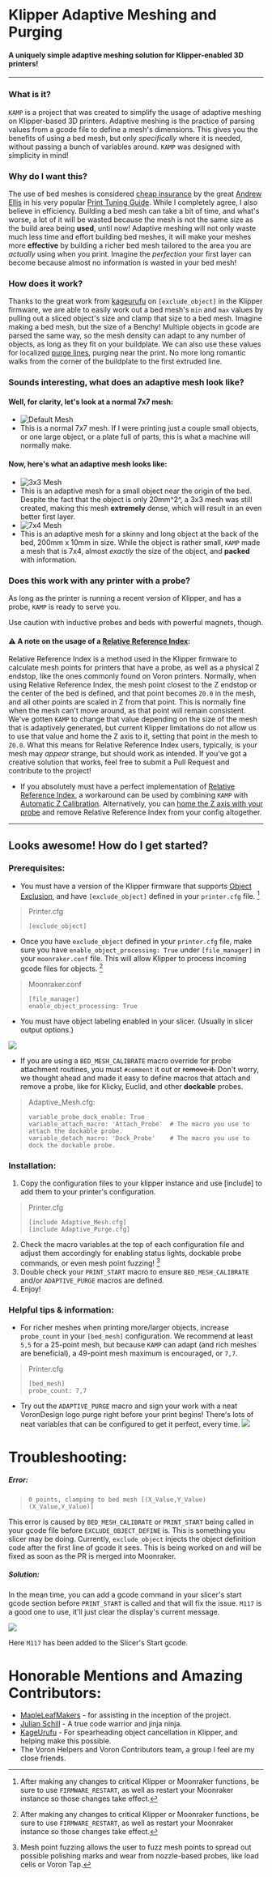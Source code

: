 # Klipper Adaptive Meshing and Purging
#### A uniquely simple adaptive meshing solution for Klipper-enabled 3D printers!
---
### What is it?
``KAMP`` is a project that was created to simplify the usage of adaptive meshing on Klipper-based 3D printers. Adaptive meshing is the practice of parsing values from a gcode file to define a mesh's dimensions. This gives you the benefits of using a bed mesh, but only *specifically* where it is needed, without passing a bunch of variables around. ``KAMP`` was designed with simplicity in mind!
### Why do I want this?
The use of bed meshes is considered [cheap insurance](https://github.com/AndrewEllis93/Print-Tuning-Guide/blob/main/articles/troubleshooting/first_layer_squish_consistency.md#first-layer-consistency) by the great [Andrew Ellis](https://github.com/AndrewEllis93) in his very popular [Print Tuning Guide](https://github.com/AndrewEllis93/Print-Tuning-Guide). While I completely agree, I also believe in efficiency. Building a bed mesh can take a bit of time, and what's worse, a lot of it will be wasted because the mesh is not the same size as the build area being **used**, until now! Adaptive meshing will not only waste much less time and effort building bed meshes, it will make your meshes more **effective** by building a richer bed mesh tailored to the area you are *actually* using when you print. Imagine the *perfection* your first layer can become because almost no information is wasted in your bed mesh!
### How does it work?
Thanks to the great work from [kageurufu](https://github.com/kageurufu) on `[exclude_object]` in the Klipper firmware, we are able to easily work out a bed mesh's `min` and `max` values by pulling out a sliced object's size and clamp that size to a bed mesh. Imagine making a bed mesh, but the size of a Benchy! Multiple objects in gcode are parsed the same way, so the mesh density can adapt to any number of objects, as long as they fit on your buildplate. We can also use these values for localized [purge lines](./Configuration/Adaptive_Purge.cfg), purging near the print. No more long romantic walks from the corner of the buildplate to the first extruded line.

### Sounds interesting, what does an adaptive mesh look like?
#### Well, for clarity, let's look at a normal 7x7 mesh:
- <img src="./Photos/7x7-richness.png" alt="Default Mesh" title="Default Mesh">
- This is a normal 7x7 mesh. If I were printing just a couple small objects, or one large object, or a plate full of parts, this is what a machine will normally make.
#### Now, here's what an adaptive mesh looks like:
- <img src="./Photos/3x3-richness.png" alt="3x3 Mesh" title="3x3 Mesh">
- This is an adaptive mesh for a small object near the origin of the bed. Despite the fact that the object is only 20mm^2^, a 3x3 mesh was still created, making this mesh **extremely** dense, which will result in an even better first layer.
- <img src="./Photos/7x4-richness.png" alt="7x4 Mesh" title="7x4 Mesh">
- This is an adaptive mesh for a skinny and long object at the back of the bed, 200mm x 10mm in size. While the object is rather small, ``KAMP`` made a mesh that is 7x4, almost *exactly* the size of the object, and **packed** with information.
### Does this work with any printer with a probe?
As long as the printer is running a recent version of Klipper, and has a probe, ``KAMP`` is ready to serve you.

Use caution with inductive probes and beds with powerful magnets, though.

#### ⚠️ A note on the usage of a [Relative Reference Index](https://www.klipper3d.org/Bed_Mesh.html?h=relative#the-relative-reference-index):
Relative Reference Index is a method used in the Klipper firmware to calculate mesh points for printers that have a probe, as well as a physical Z endstop, like the ones commonly found on Voron printers. Normally, when using Relative Reference Index, the mesh point closest to the Z endstop or the center of the bed is defined, and that point becomes `Z0.0` in the mesh, and all other points are scaled in Z from that point. This is normally fine when the mesh can't move around, as that point will remain consistent. We've gotten ``KAMP`` to change that value depending on the size of the mesh that is adaptively generated, but current Klipper limitations do not allow us to use that value and home the Z axis to it, setting that point in the mesh to `Z0.0`. What this means for Relative Reference Index users, typically, is your mesh may *appear* strange, but should work as intended. If you've got a creative solution that works, feel free to submit a Pull Request and contribute to the project!
- If you absolutely must have a perfect implementation of [Relative Reference Index](https://www.klipper3d.org/Bed_Mesh.html?h=relative#the-relative-reference-index), a workaround can be used by combining `KAMP` with [Automatic Z Calibration](https://github.com/protoloft/klipper_z_calibration). Alternatively, you can [home the Z axis with your probe](https://docs.vorondesign.com/community/howto/Takuya/Klicky_Probe_AutoZ_Alternative.html) and remove Relative Reference Index from your config altogether. 

--- 
## Looks awesome! How do I get started?

### Prerequisites:
- You must have a version of the Klipper firmware that supports [Object Exclusion](https://www.klipper3d.org/Exclude_Object.html?h=exclude#exclude-objects), and have `[exclude_object]` defined in your `printer.cfg` file. [^1]
>Printer.cfg
>```jinja
>[exclude_object]
>```

- Once you have `exclude_object` defined in your `printer.cfg` file, make sure you have `enable_object_processing: True` under `[file_manager]` in your `moonraker.conf` file. This will allow Klipper to process incoming gcode files for objects. [^1]
>Moonraker.conf
>```jinja
>[file_manager]
>enable_object_processing: True
>```

- You must have object labeling enabled in your slicer. (Usually in slicer output options.) 
<img src="./Photos/slicer-setting.png">

- If you are using a `BED_MESH_CALIBRATE` macro override for probe attachment routines, you must `#comment` it out or ~~remove it.~~ Don't worry, we thought ahead and made it easy to define macros that attach and remove a probe, like for Klicky, Euclid, and other **dockable** probes.
>Adaptive_Mesh.cfg:
>```jinja
>variable_probe_dock_enable: True
>variable_attach_macro: 'Attach_Probe'  # The macro you use to attach the dockable probe.
>variable_detach_macro: 'Dock_Probe'    # The macro you use to dock the dockable probe.
>```

### Installation:
1. Copy the configuration files to your klipper instance and use [include] to add them to your printer's configuration.
>Printer.cfg
>```jinja
>[include Adaptive_Mesh.cfg]
>[include Adaptive_Purge.cfg]
>```

2. Check the macro variables at the top of each configuration file and adjust them accordingly for enabling status lights, dockable probe commands, or even mesh point fuzzing! [^2]
3. Double check your `PRINT_START` macro to ensure `BED_MESH_CALIBRATE` and/or `ADAPTIVE_PURGE` macros are defined.
4. Enjoy!

### Helpful tips & information:
- For richer meshes when printing more/larger objects, increase `probe_count` in your `[bed_mesh]` configuration. We recommend at least `5,5` for a 25-point mesh, but because `KAMP` can adapt (and rich meshes are beneficial), a 49-point mesh maximum is encouraged, or `7,7`.
>Printer.cfg
>```jinja
>[bed_mesh]
>probe_count: 7,7
>```

- Try out the `ADAPTIVE_PURGE` macro and sign your work with a neat VoronDesign logo purge right before your print begins! There's lots of neat variables that can be configured to get it perfect, every time. <img src="./Photos/voron-purge-example.png"> 
  
# Troubleshooting:
##### Error:
>`0 points, clamping to bed mesh [(X_Value,Y_Value) (X_Value,Y_Value)]`

This error is caused by `BED_MESH_CALIBRATE` or `PRINT_START` being called in your gcode file before `EXCLUDE_OBJECT_DEFINE` is. This is something you slicer may be doing. Currently, `exclude_object` injects the object definition code after the first line of gcode it sees. This is being worked on and will be fixed as soon as the PR is merged into Moonraker.
##### Solution:
In the mean time, you can add a gcode command in your slicer's start gcode section before `PRINT_START` is called and that will fix the issue. `M117` is a good one to use, it'll just clear the display's current message. 

<img src="./Photos/0-points-fix.png">

Here `M117` has been added to the Slicer's Start gcode.

# Honorable Mentions and Amazing Contributors:
- [MapleLeafMakers](https://github.com/MapleLeafMakers) - for assisting in the inception of the project.
- [Julian Schill](https://github.com/julianschill) - A true code warrior and jinja ninja.
- [KageUrufu](https://github.com/kageurufu) - For spearheading object cancellation in Klipper, and helping make this possible.
- The Voron Helpers and Voron Contributors team, a group I feel are my close friends.

[^1]: After making any changes to critical Klipper or Moonraker functions, be sure to use `FIRMWARE_RESTART`, as well as restart your Moonraker instance so those changes take effect.
[^2]: Mesh point fuzzing allows the user to fuzz mesh points to spread out possible polishing marks and wear from nozzle-based probes, like load cells or Voron Tap.